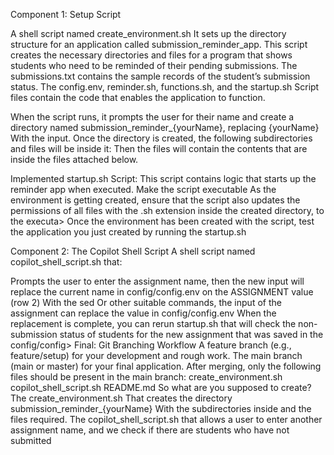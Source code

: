 Component 1: Setup Script

A shell script named create_environment.sh
It sets up the directory structure for an application called submission_reminder_app.
This script creates the necessary directories and files for a program that shows students who need to be reminded of their pending submissions.
The submissions.txt  contains the sample records of the student’s submission status.
The config.env, reminder.sh, functions.sh, and the startup.sh Script files contain the code that enables the application to function.

When the script runs, it prompts the user for their name and create a directory named submission_reminder_{yourName}, replacing {yourName} With the input.
Once the directory is created, the following subdirectories and files will be inside it:
Then the files will contain the contents that are inside the files attached below.


Implemented startup.sh Script:
This script contains logic that starts up the reminder app when executed.
Make the script executable
As the environment is getting created, ensure that the script also updates the permissions of all files with the .sh extension inside the created directory, to the executa>
Once the environment has been created with the script, test the application you just created by running the  startup.sh


Component 2: The Copilot Shell Script
A shell script named copilot_shell_script.sh that:

Prompts the user to enter the assignment name, then the new input will replace the current name in config/config.env on the ASSIGNMENT value (row 2)
With the sed Or other suitable commands, the input of the assignment can replace the value in config/config.env
When the replacement is complete, you can rerun startup.sh that will check the non-submission status of students for the new assignment that was saved in the config/config>
Final: Git Branching Workflow
A feature branch (e.g., feature/setup) for your development and rough work.
The main branch (main or master) for your final application.
After merging, only the following files should be present in the main branch:
create_environment.sh
copilot_shell_script.sh
README.md
So what are you supposed to create?
The create_environment.sh That creates the directory submission_reminder_{yourName} With the subdirectories inside and the files required.
The copilot_shell_script.sh that allows a user to enter another assignment name, and we check if there are students who have not submitted

